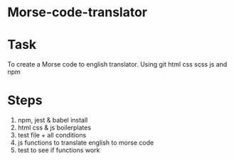 # Morse-code-translator

Task 
====
To create a Morse code to english translator. Using git html css scss js and npm


Steps
=====
1. npm, jest & babel install 
2. html css & js boilerplates
3. test file + all conditions
4. js functions to translate english to morse code 
5. test to see if functions work 
